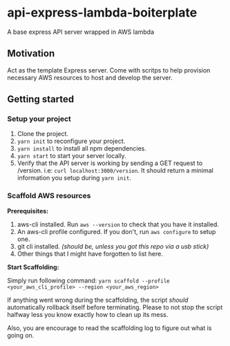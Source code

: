 # api-express-lambda-boiterplate
A base express API server wrapped in AWS lambda

## Motivation
Act as the template Express server. Come with scritps to help provision necessary AWS resources to host and develop the server.

## Getting started

### Setup your project
1. Clone the project.
2. `yarn init` to reconfigure your project.
3. `yarn install` to install all npm dependencies.
3. `yarn start` to start your server locally.
4. Verify that the API server is working by sending a GET request to /version. i.e: `curl localhost:3000/version`. It should return a minimal information you setup during `yarn init`.

### Scaffold AWS resources

**Prerequisites:**
1. aws-cli installed. Run `aws --version` to check that you have it installed.
2. An aws-cli profile configured. If you don't, run `aws configure` to setup one.
3. git cli installed. *(should be, unless you got this repo via a usb stick)*
4. Other things that I might have forgotten to list here.

**Start Scaffolding:**

Simply run following command:
`yarn scaffold --profile <your_aws_cli_profile> --region <your_aws_region>`

If anything went wrong during the scaffolding, the script *should* automatically rollback itself before terminating. Please to not stop the script halfway less you know exactly how to clean up its mess.

Also, you are encourage to read the scaffolding log to figure out what is going on.
